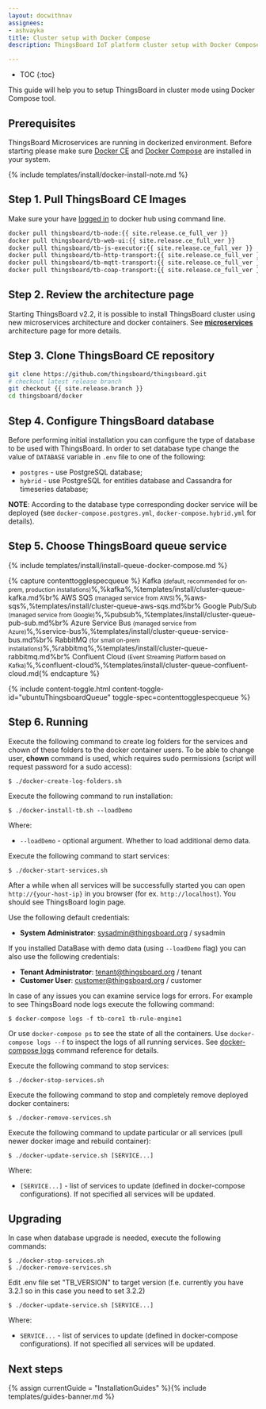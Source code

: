```yaml
---
layout: docwithnav
assignees:
- ashvayka
title: Cluster setup with Docker Compose
description: ThingsBoard IoT platform cluster setup with Docker Compose guide

---
```


* TOC
{:toc}

This guide will help you to setup ThingsBoard in cluster mode using Docker Compose tool. 

## Prerequisites

ThingsBoard Microservices are running in dockerized environment.
Before starting please make sure [Docker CE](https://docs.docker.com/install/) and [Docker Compose](https://docs.docker.com/compose/install/) are installed in your system. 

{% include templates/install/docker-install-note.md %}

## Step 1. Pull ThingsBoard CE Images

Make sure your have [logged in](https://docs.docker.com/engine/reference/commandline/login/) to docker hub using command line.

```bash
docker pull thingsboard/tb-node:{{ site.release.ce_full_ver }}
docker pull thingsboard/tb-web-ui:{{ site.release.ce_full_ver }}
docker pull thingsboard/tb-js-executor:{{ site.release.ce_full_ver }}
docker pull thingsboard/tb-http-transport:{{ site.release.ce_full_ver }}
docker pull thingsboard/tb-mqtt-transport:{{ site.release.ce_full_ver }}
docker pull thingsboard/tb-coap-transport:{{ site.release.ce_full_ver }}
```

## Step 2. Review the architecture page

Starting ThingsBoard v2.2, it is possible to install ThingsBoard cluster using new microservices architecture and docker containers. 
See [**microservices**](/docs/reference/msa/) architecture page for more details.

## Step 3. Clone ThingsBoard CE repository

```bash
git clone https://github.com/thingsboard/thingsboard.git
# checkout latest release branch
git checkout {{ site.release.branch }}
cd thingsboard/docker
```

## Step 4. Configure ThingsBoard database

Before performing initial installation you can configure the type of database to be used with ThingsBoard.
In order to set database type change the value of `DATABASE` variable in `.env` file to one of the following:

- `postgres` - use PostgreSQL database;
- `hybrid` - use PostgreSQL for entities database and Cassandra for timeseries database;

**NOTE**: According to the database type corresponding docker service will be deployed (see `docker-compose.postgres.yml`, `docker-compose.hybrid.yml` for details).

## Step 5. Choose ThingsBoard queue service 

{% include templates/install/install-queue-docker-compose.md %}

{% capture contenttogglespecqueue %}
Kafka <small>(default, recommended for on-prem, production installations)</small>%,%kafka%,%templates/install/cluster-queue-kafka.md%br%
AWS SQS <small>(managed service from AWS)</small>%,%aws-sqs%,%templates/install/cluster-queue-aws-sqs.md%br%
Google Pub/Sub <small>(managed service from Google)</small>%,%pubsub%,%templates/install/cluster-queue-pub-sub.md%br%
Azure Service Bus <small>(managed service from Azure)</small>%,%service-bus%,%templates/install/cluster-queue-service-bus.md%br%
RabbitMQ <small>(for small on-prem installations)</small>%,%rabbitmq%,%templates/install/cluster-queue-rabbitmq.md%br%
Confluent Cloud <small>(Event Streaming Platform based on Kafka)</small>%,%confluent-cloud%,%templates/install/cluster-queue-confluent-cloud.md{% endcapture %}

{% include content-toggle.html content-toggle-id="ubuntuThingsboardQueue" toggle-spec=contenttogglespecqueue %} 

## Step 6. Running

Execute the following command to create log folders for the services and chown of these folders to the docker container users. 
To be able to change user, **chown** command is used, which requires sudo permissions (script will request password for a sudo access): 

`
$ ./docker-create-log-folders.sh
`

Execute the following command to run installation:

`
$ ./docker-install-tb.sh --loadDemo
`

Where:

- `--loadDemo` - optional argument. Whether to load additional demo data.

Execute the following command to start services:

`
$ ./docker-start-services.sh
`

After a while when all services will be successfully started you can open `http://{your-host-ip}` in you browser (for ex. `http://localhost`).
You should see ThingsBoard login page.

Use the following default credentials:

- **System Administrator**: sysadmin@thingsboard.org / sysadmin

If you installed DataBase with demo data (using `--loadDemo` flag) you can also use the following credentials:

- **Tenant Administrator**: tenant@thingsboard.org / tenant
- **Customer User**: customer@thingsboard.org / customer

In case of any issues you can examine service logs for errors.
For example to see ThingsBoard node logs execute the following command:

`
$ docker-compose logs -f tb-core1 tb-rule-engine1
`

Or use `docker-compose ps` to see the state of all the containers.
Use `docker-compose logs --f` to inspect the logs of all running services.
See [docker-compose logs](https://docs.docker.com/compose/reference/logs/) command reference for details.

Execute the following command to stop services:

`
$ ./docker-stop-services.sh
`

Execute the following command to stop and completely remove deployed docker containers:

`
$ ./docker-remove-services.sh
`

Execute the following command to update particular or all services (pull newer docker image and rebuild container):

`
$ ./docker-update-service.sh [SERVICE...]
`

Where:

- `[SERVICE...]` - list of services to update (defined in docker-compose configurations). If not specified all services will be updated.

## Upgrading

In case when database upgrade is needed, execute the following commands:

```
$ ./docker-stop-services.sh
$ ./docker-remove-services.sh
```

Edit .env file set "TB_VERSION" to target version (f.e. currently you have 3.2.1 so in this case you need to set 3.2.2)

```
$ ./docker-update-service.sh [SERVICE...]
```

Where:

- `SERVICE...` - list of services to update (defined in docker-compose configurations). If not specified all services will be updated.

## Next steps

{% assign currentGuide = "InstallationGuides" %}{% include templates/guides-banner.md %}
